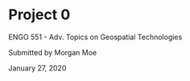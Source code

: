 # Project 0

ENGO 551 - Adv. Topics on Geospatial Technologies

Submitted by Morgan Moe 

January 27, 2020
